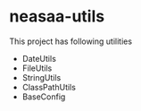 # neasaa-utils
This project has following utilities 
- DateUtils
- FileUtils
- StringUtils
- ClassPathUtils
- BaseConfig
